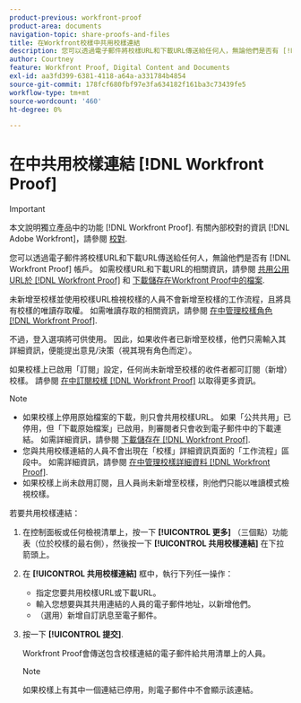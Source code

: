 ```yaml
---
product-previous: workfront-proof
product-area: documents
navigation-topic: share-proofs-and-files
title: 在Workfront校樣中共用校樣連結
description: 您可以透過電子郵件將校樣URL和下載URL傳送給任何人，無論他們是否有 [!DNL Workfront Proof] 帳戶。 如需校樣URL和下載URL的相關資訊，請參閱在Workfront校樣中共用公用URL和下載儲存在Workfront Proof中的檔案。
author: Courtney
feature: Workfront Proof, Digital Content and Documents
exl-id: aa3fd399-6381-4118-a64a-a331784b4854
source-git-commit: 178fcf680fbf97e3fa634182f161ba3c73439fe5
workflow-type: tm+mt
source-wordcount: '460'
ht-degree: 0%

---
```


# 在中共用校樣連結 [!DNL Workfront Proof]

>[!IMPORTANT]
>
>本文說明獨立產品中的功能 [!DNL Workfront Proof]. 有關內部校對的資訊 [!DNL Adobe Workfront]，請參閱 [校對](../../../review-and-approve-work/proofing/proofing.md).

您可以透過電子郵件將校樣URL和下載URL傳送給任何人，無論他們是否有 [!DNL Workfront Proof] 帳戶。 如需校樣URL和下載URL的相關資訊，請參閱 [共用公用URL於 [!DNL Workfront Proof]](../../../workfront-proof/wp-work-proofsfiles/share-proofs-and-files/share-public-url.md) 和 [下載儲存在Workfront Proof中的檔案](../../../workfront-proof/wp-work-proofsfiles/manage-your-work/download-files-stored.md).

未新增至校樣並使用校樣URL檢視校樣的人員不會新增至校樣的工作流程，且將具有校樣的唯讀存取權。 如需唯讀存取的相關資訊，請參閱 [在中管理校樣角色 [!DNL Workfront Proof]](../../../workfront-proof/wp-work-proofsfiles/share-proofs-and-files/manage-proof-roles.md).

不過，登入選項將可供使用。 因此，如果收件者已新增至校樣，他們只需輸入其詳細資訊，便能提出意見/決策（視其現有角色而定）。

如果校樣上已啟用「訂閱」設定，任何尚未新增至校樣的收件者都可訂閱（新增）校樣。 請參閱 [在中訂閱校樣 [!DNL Workfront Proof]](../../../workfront-proof/wp-work-proofsfiles/share-proofs-and-files/subscribe-to-proof.md) 以取得更多資訊。

>[!NOTE]
>
>* 如果校樣上停用原始檔案的下載，則只會共用校樣URL。 如果「公共共用」已停用，但「下載原始檔案」已啟用，則審閱者只會收到電子郵件中的下載連結。 如需詳細資訊，請參閱 [下載儲存在 [!DNL Workfront Proof]](../../../workfront-proof/wp-work-proofsfiles/manage-your-work/download-files-stored.md).
>* 您與共用校樣連結的人員不會出現在「校樣」詳細資訊頁面的「工作流程」區段中。 如需詳細資訊，請參閱 [在中管理校樣詳細資料 [!DNL Workfront Proof]](../../../workfront-proof/wp-work-proofsfiles/manage-your-work/manage-proof-details.md).
>* 如果校樣上尚未啟用訂閱，且人員尚未新增至校樣，則他們只能以唯讀模式檢視校樣。
>




若要共用校樣連結：

1. 在控制面板或任何檢視清單上，按一下 **[!UICONTROL 更多]** （三個點）功能表（位於校樣的最右側），然後按一下 **[!UICONTROL 共用校樣連結]** 在下拉箭頭上。

1. 在 **[!UICONTROL 共用校樣連結]** 框中，執行下列任一操作：

   * 指定您要共用校樣URL或下載URL。
   * 輸入您想要與其共用連結的人員的電子郵件地址，以新增他們。
   * （選用）新增自訂訊息至電子郵件。

1. 按一下 **[!UICONTROL 提交]**.

   Workfront Proof會傳送包含校樣連結的電子郵件給共用清單上的人員。

   >[!NOTE]
   >
   >如果校樣上有其中一個連結已停用，則電子郵件中不會顯示該連結。
